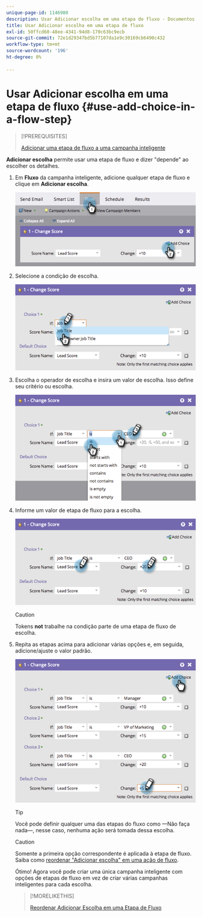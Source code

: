 ```yaml
---
unique-page-id: 1146980
description: Usar Adicionar escolha em uma etapa do fluxo - Documentos do Marketo - Documentação do produto
title: Usar Adicionar escolha em uma etapa de fluxo
exl-id: 50ffcd60-48ee-4341-94d8-170c63bc9ecb
source-git-commit: 72e1d29347bd5b77107da1e9c30169cb6490c432
workflow-type: tm+mt
source-wordcount: '196'
ht-degree: 0%

---
```


# Usar Adicionar escolha em uma etapa de fluxo {#use-add-choice-in-a-flow-step}

>[!PREREQUISITES]
>
>[Adicionar uma etapa de fluxo a uma campanha inteligente](/help/marketo/product-docs/core-marketo-concepts/smart-campaigns/flow-actions/add-a-flow-step-to-a-smart-campaign.md)

**Adicionar escolha** permite usar uma etapa de fluxo e dizer &quot;depende&quot; ao escolher os detalhes.

1. Em **Fluxo** da campanha inteligente, adicione qualquer etapa de fluxo e clique em **Adicionar escolha**.

   ![](assets/image2014-9-22-11-3a58-3a20.png)

1. Selecione a condição de escolha.

   ![](assets/image2014-9-22-11-3a58-3a50.png)

1. Escolha o operador de escolha e insira um valor de escolha. Isso define seu critério ou escolha.

   ![](assets/image2014-9-22-11-3a58-3a54.png)

1. Informe um valor de etapa de fluxo para a escolha.

   ![](assets/image2014-9-22-11-3a58-3a57.png)

   >[!CAUTION]
   >
   >Tokens **not** trabalhe na condição parte de uma etapa de fluxo de escolha.

1. Repita as etapas acima para adicionar várias opções e, em seguida, adicione/ajuste o valor padrão.

   ![](assets/image2014-9-22-11-3a58-3a59.png)

   >[!TIP]
   >
   >Você pode definir qualquer uma das etapas do fluxo como —Não faça nada—, nesse caso, nenhuma ação será tomada dessa escolha.

   >[!CAUTION]
   >
   >Somente a primeira opção correspondente é aplicada à etapa de fluxo. Saiba como  [reordenar &quot;Adicionar escolha&quot; em uma ação de fluxo](/help/marketo/product-docs/core-marketo-concepts/smart-campaigns/flow-actions/reorder-add-choice-in-a-flow-step.md).

   Ótimo! Agora você pode criar uma única campanha inteligente com opções de etapas de fluxo em vez de criar várias campanhas inteligentes para cada escolha.

   >[!MORELIKETHIS]
   >
   >[Reordenar Adicionar Escolha em uma Etapa de Fluxo](/help/marketo/product-docs/core-marketo-concepts/smart-campaigns/flow-actions/reorder-add-choice-in-a-flow-step.md)
